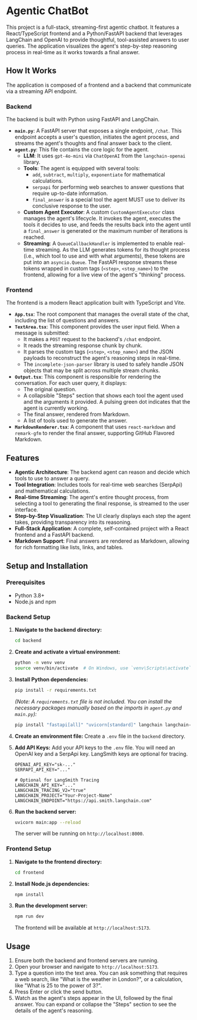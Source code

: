 # Agentic ChatBot

This project is a full-stack, streaming-first agentic chatbot. It features a React/TypeScript frontend and a Python/FastAPI backend that leverages LangChain and OpenAI to provide thoughtful, tool-assisted answers to user queries. The application visualizes the agent's step-by-step reasoning process in real-time as it works towards a final answer.

## How It Works

The application is composed of a frontend and a backend that communicate via a streaming API endpoint.

### Backend

The backend is built with Python using FastAPI and LangChain.

-   **`main.py`**: A FastAPI server that exposes a single endpoint, `/chat`. This endpoint accepts a user's question, initiates the agent process, and streams the agent's thoughts and final answer back to the client.
-   **`agent.py`**: This file contains the core logic for the agent.
    -   **LLM**: It uses `gpt-4o-mini` via `ChatOpenAI` from the `langchain-openai` library.
    -   **Tools**: The agent is equipped with several tools:
        -   `add`, `subtract`, `multiply`, `exponentiate` for mathematical calculations.
        -   `serpapi` for performing web searches to answer questions that require up-to-date information.
        -   `final_answer` is a special tool the agent MUST use to deliver its conclusive response to the user.
    -   **Custom Agent Executor**: A custom `CustomAgentExecutor` class manages the agent's lifecycle. It invokes the agent, executes the tools it decides to use, and feeds the results back into the agent until a `final_answer` is generated or the maximum number of iterations is reached.
    -   **Streaming**: A `QueueCallbackHandler` is implemented to enable real-time streaming. As the LLM generates tokens for its thought process (i.e., which tool to use and with what arguments), these tokens are put into an `asyncio.Queue`. The FastAPI response streams these tokens wrapped in custom tags (`<step>`, `<step_name>`) to the frontend, allowing for a live view of the agent's "thinking" process.

### Frontend

The frontend is a modern React application built with TypeScript and Vite.

-   **`App.tsx`**: The root component that manages the overall state of the chat, including the list of questions and answers.
-   **`TextArea.tsx`**: This component provides the user input field. When a message is submitted:
    -   It makes a `POST` request to the backend's `/chat` endpoint.
    -   It reads the streaming response chunk by chunk.
    -   It parses the custom tags (`<step>`, `<step_name>`) and the JSON payloads to reconstruct the agent's reasoning steps in real-time.
    -   The `incomplete-json-parser` library is used to safely handle JSON objects that may be split across multiple stream chunks.
-   **`Output.tsx`**: This component is responsible for rendering the conversation. For each user query, it displays:
    -   The original question.
    -   A collapsible "Steps" section that shows each tool the agent used and the arguments it provided. A pulsing green dot indicates that the agent is currently working.
    -   The final answer, rendered from Markdown.
    -   A list of tools used to generate the answer.
-   **`MarkdownRenderer.tsx`**: A component that uses `react-markdown` and `remark-gfm` to render the final answer, supporting GitHub Flavored Markdown.

## Features

-   **Agentic Architecture**: The backend agent can reason and decide which tools to use to answer a query.
-   **Tool Integration**: Includes tools for real-time web searches (SerpApi) and mathematical calculations.
-   **Real-time Streaming**: The agent's entire thought process, from selecting a tool to generating the final response, is streamed to the user interface.
-   **Step-by-Step Visualization**: The UI clearly displays each step the agent takes, providing transparency into its reasoning.
-   **Full-Stack Application**: A complete, self-contained project with a React frontend and a FastAPI backend.
-   **Markdown Support**: Final answers are rendered as Markdown, allowing for rich formatting like lists, links, and tables.

## Setup and Installation

### Prerequisites

-   Python 3.8+
-   Node.js and npm

### Backend Setup

1.  **Navigate to the backend directory:**
    ```bash
    cd backend
    ```

2.  **Create and activate a virtual environment:**
    ```bash
    python -m venv venv
    source venv/bin/activate  # On Windows, use `venv\Scripts\activate`
    ```

3.  **Install Python dependencies:**
    ```bash
    pip install -r requirements.txt
    ```
    *(Note: A `requirements.txt` file is not included. You can install the necessary packages manually based on the imports in `agent.py` and `main.py`):*
     ```bash
    pip install "fastapi[all]" "uvicorn[standard]" langchain langchain-openai python-dotenv aiohttp
    ```

4.  **Create an environment file:**
    Create a `.env` file in the `backend` directory.

5.  **Add API Keys:**
    Add your API keys to the `.env` file. You will need an OpenAI key and a SerpApi key. LangSmith keys are optional for tracing.
    ```env
    OPENAI_API_KEY="sk-..."
    SERPAPI_API_KEY="..."

    # Optional for LangSmith Tracing
    LANGCHAIN_API_KEY="..."
    LANGCHAIN_TRACING_V2="true"
    LANGCHAIN_PROJECT="Your-Project-Name"
    LANGCHAIN_ENDPOINT="https://api.smith.langchain.com"
    ```

6.  **Run the backend server:**
    ```bash
    uvicorn main:app --reload
    ```
    The server will be running on `http://localhost:8000`.

### Frontend Setup

1.  **Navigate to the frontend directory:**
    ```bash
    cd frontend
    ```

2.  **Install Node.js dependencies:**
    ```bash
    npm install
    ```

3.  **Run the development server:**
    ```bash
    npm run dev
    ```
    The frontend will be available at `http://localhost:5173`.

## Usage

1.  Ensure both the backend and frontend servers are running.
2.  Open your browser and navigate to `http://localhost:5173`.
3.  Type a question into the text area. You can ask something that requires a web search, like "What is the weather in London?", or a calculation, like "What is 25 to the power of 3?".
4.  Press Enter or click the send button.
5.  Watch as the agent's steps appear in the UI, followed by the final answer. You can expand or collapse the "Steps" section to see the details of the agent's reasoning.
